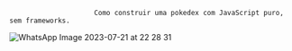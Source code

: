 
                         Como construir uma pokedex com JavaScript puro, sem frameworks.
![WhatsApp Image 2023-07-21 at 22 28 31](https://github.com/B00rges/project-pokedex/assets/123204710/8a6c28c8-6f07-4fc2-abd9-aa5d772c5d41)
